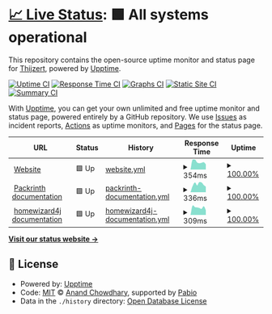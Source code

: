# [📈 Live Status](https://status.thijzert.nl): <!--live status--> **🟩 All systems operational**

This repository contains the open-source uptime monitor and status page for [Thijzert](thijzert.nl), powered by [Upptime](https://github.com/upptime/upptime).

[![Uptime CI](https://github.com/Thijzert123/website-uptime/workflows/Uptime%20CI/badge.svg)](https://github.com/Thijzert123/website-uptime/actions?query=workflow%3A%22Uptime+CI%22)
[![Response Time CI](https://github.com/Thijzert123/website-uptime/workflows/Response%20Time%20CI/badge.svg)](https://github.com/Thijzert123/website-uptime/actions?query=workflow%3A%22Response+Time+CI%22)
[![Graphs CI](https://github.com/Thijzert123/website-uptime/workflows/Graphs%20CI/badge.svg)](https://github.com/Thijzert123/website-uptime/actions?query=workflow%3A%22Graphs+CI%22)
[![Static Site CI](https://github.com/Thijzert123/website-uptime/workflows/Static%20Site%20CI/badge.svg)](https://github.com/Thijzert123/website-uptime/actions?query=workflow%3A%22Static+Site+CI%22)
[![Summary CI](https://github.com/Thijzert123/website-uptime/workflows/Summary%20CI/badge.svg)](https://github.com/Thijzert123/website-uptime/actions?query=workflow%3A%22Summary+CI%22)

With [Upptime](https://upptime.js.org), you can get your own unlimited and free uptime monitor and status page, powered entirely by a GitHub repository. We use [Issues](https://github.com/Thijzert123/website-uptime/issues) as incident reports, [Actions](https://github.com/Thijzert123/website-uptime/actions) as uptime monitors, and [Pages](https://status.thijzert.nl) for the status page.

<!--start: status pages-->
<!-- This summary is generated by Upptime (https://github.com/upptime/upptime) -->
<!-- Do not edit this manually, your changes will be overwritten -->
<!-- prettier-ignore -->
| URL | Status | History | Response Time | Uptime |
| --- | ------ | ------- | ------------- | ------ |
| <img alt="" src="https://icons.duckduckgo.com/ip3/www.thijzert.nl.ico" height="13"> [Website](https://www.thijzert.nl) | 🟩 Up | [website.yml](https://github.com/Thijzert123/website-uptime/commits/HEAD/history/website.yml) | <details><summary><img alt="Response time graph" src="./graphs/website/response-time-week.png" height="20"> 354ms</summary><br><a href="https://status.thijzert.nl/history/website"><img alt="Response time 354" src="https://img.shields.io/endpoint?url=https%3A%2F%2Fraw.githubusercontent.com%2FThijzert123%2Fwebsite-uptime%2FHEAD%2Fapi%2Fwebsite%2Fresponse-time.json"></a><br><a href="https://status.thijzert.nl/history/website"><img alt="24-hour response time 354" src="https://img.shields.io/endpoint?url=https%3A%2F%2Fraw.githubusercontent.com%2FThijzert123%2Fwebsite-uptime%2FHEAD%2Fapi%2Fwebsite%2Fresponse-time-day.json"></a><br><a href="https://status.thijzert.nl/history/website"><img alt="7-day response time 354" src="https://img.shields.io/endpoint?url=https%3A%2F%2Fraw.githubusercontent.com%2FThijzert123%2Fwebsite-uptime%2FHEAD%2Fapi%2Fwebsite%2Fresponse-time-week.json"></a><br><a href="https://status.thijzert.nl/history/website"><img alt="30-day response time 354" src="https://img.shields.io/endpoint?url=https%3A%2F%2Fraw.githubusercontent.com%2FThijzert123%2Fwebsite-uptime%2FHEAD%2Fapi%2Fwebsite%2Fresponse-time-month.json"></a><br><a href="https://status.thijzert.nl/history/website"><img alt="1-year response time 354" src="https://img.shields.io/endpoint?url=https%3A%2F%2Fraw.githubusercontent.com%2FThijzert123%2Fwebsite-uptime%2FHEAD%2Fapi%2Fwebsite%2Fresponse-time-year.json"></a></details> | <details><summary><a href="https://status.thijzert.nl/history/website">100.00%</a></summary><a href="https://status.thijzert.nl/history/website"><img alt="All-time uptime 100.00%" src="https://img.shields.io/endpoint?url=https%3A%2F%2Fraw.githubusercontent.com%2FThijzert123%2Fwebsite-uptime%2FHEAD%2Fapi%2Fwebsite%2Fuptime.json"></a><br><a href="https://status.thijzert.nl/history/website"><img alt="24-hour uptime 100.00%" src="https://img.shields.io/endpoint?url=https%3A%2F%2Fraw.githubusercontent.com%2FThijzert123%2Fwebsite-uptime%2FHEAD%2Fapi%2Fwebsite%2Fuptime-day.json"></a><br><a href="https://status.thijzert.nl/history/website"><img alt="7-day uptime 100.00%" src="https://img.shields.io/endpoint?url=https%3A%2F%2Fraw.githubusercontent.com%2FThijzert123%2Fwebsite-uptime%2FHEAD%2Fapi%2Fwebsite%2Fuptime-week.json"></a><br><a href="https://status.thijzert.nl/history/website"><img alt="30-day uptime 100.00%" src="https://img.shields.io/endpoint?url=https%3A%2F%2Fraw.githubusercontent.com%2FThijzert123%2Fwebsite-uptime%2FHEAD%2Fapi%2Fwebsite%2Fuptime-month.json"></a><br><a href="https://status.thijzert.nl/history/website"><img alt="1-year uptime 100.00%" src="https://img.shields.io/endpoint?url=https%3A%2F%2Fraw.githubusercontent.com%2FThijzert123%2Fwebsite-uptime%2FHEAD%2Fapi%2Fwebsite%2Fuptime-year.json"></a></details>
| <img alt="" src="https://icons.duckduckgo.com/ip3/packrinth.thijzert.nl.ico" height="13"> [Packrinth documentation](https://packrinth.thijzert.nl) | 🟩 Up | [packrinth-documentation.yml](https://github.com/Thijzert123/website-uptime/commits/HEAD/history/packrinth-documentation.yml) | <details><summary><img alt="Response time graph" src="./graphs/packrinth-documentation/response-time-week.png" height="20"> 336ms</summary><br><a href="https://status.thijzert.nl/history/packrinth-documentation"><img alt="Response time 336" src="https://img.shields.io/endpoint?url=https%3A%2F%2Fraw.githubusercontent.com%2FThijzert123%2Fwebsite-uptime%2FHEAD%2Fapi%2Fpackrinth-documentation%2Fresponse-time.json"></a><br><a href="https://status.thijzert.nl/history/packrinth-documentation"><img alt="24-hour response time 336" src="https://img.shields.io/endpoint?url=https%3A%2F%2Fraw.githubusercontent.com%2FThijzert123%2Fwebsite-uptime%2FHEAD%2Fapi%2Fpackrinth-documentation%2Fresponse-time-day.json"></a><br><a href="https://status.thijzert.nl/history/packrinth-documentation"><img alt="7-day response time 336" src="https://img.shields.io/endpoint?url=https%3A%2F%2Fraw.githubusercontent.com%2FThijzert123%2Fwebsite-uptime%2FHEAD%2Fapi%2Fpackrinth-documentation%2Fresponse-time-week.json"></a><br><a href="https://status.thijzert.nl/history/packrinth-documentation"><img alt="30-day response time 336" src="https://img.shields.io/endpoint?url=https%3A%2F%2Fraw.githubusercontent.com%2FThijzert123%2Fwebsite-uptime%2FHEAD%2Fapi%2Fpackrinth-documentation%2Fresponse-time-month.json"></a><br><a href="https://status.thijzert.nl/history/packrinth-documentation"><img alt="1-year response time 336" src="https://img.shields.io/endpoint?url=https%3A%2F%2Fraw.githubusercontent.com%2FThijzert123%2Fwebsite-uptime%2FHEAD%2Fapi%2Fpackrinth-documentation%2Fresponse-time-year.json"></a></details> | <details><summary><a href="https://status.thijzert.nl/history/packrinth-documentation">100.00%</a></summary><a href="https://status.thijzert.nl/history/packrinth-documentation"><img alt="All-time uptime 100.00%" src="https://img.shields.io/endpoint?url=https%3A%2F%2Fraw.githubusercontent.com%2FThijzert123%2Fwebsite-uptime%2FHEAD%2Fapi%2Fpackrinth-documentation%2Fuptime.json"></a><br><a href="https://status.thijzert.nl/history/packrinth-documentation"><img alt="24-hour uptime 100.00%" src="https://img.shields.io/endpoint?url=https%3A%2F%2Fraw.githubusercontent.com%2FThijzert123%2Fwebsite-uptime%2FHEAD%2Fapi%2Fpackrinth-documentation%2Fuptime-day.json"></a><br><a href="https://status.thijzert.nl/history/packrinth-documentation"><img alt="7-day uptime 100.00%" src="https://img.shields.io/endpoint?url=https%3A%2F%2Fraw.githubusercontent.com%2FThijzert123%2Fwebsite-uptime%2FHEAD%2Fapi%2Fpackrinth-documentation%2Fuptime-week.json"></a><br><a href="https://status.thijzert.nl/history/packrinth-documentation"><img alt="30-day uptime 100.00%" src="https://img.shields.io/endpoint?url=https%3A%2F%2Fraw.githubusercontent.com%2FThijzert123%2Fwebsite-uptime%2FHEAD%2Fapi%2Fpackrinth-documentation%2Fuptime-month.json"></a><br><a href="https://status.thijzert.nl/history/packrinth-documentation"><img alt="1-year uptime 100.00%" src="https://img.shields.io/endpoint?url=https%3A%2F%2Fraw.githubusercontent.com%2FThijzert123%2Fwebsite-uptime%2FHEAD%2Fapi%2Fpackrinth-documentation%2Fuptime-year.json"></a></details>
| <img alt="" src="https://icons.duckduckgo.com/ip3/homewizard4j.thijzert.nl.ico" height="13"> [homewizard4j documentation](https://homewizard4j.thijzert.nl) | 🟩 Up | [homewizard4j-documentation.yml](https://github.com/Thijzert123/website-uptime/commits/HEAD/history/homewizard4j-documentation.yml) | <details><summary><img alt="Response time graph" src="./graphs/homewizard4j-documentation/response-time-week.png" height="20"> 309ms</summary><br><a href="https://status.thijzert.nl/history/homewizard4j-documentation"><img alt="Response time 309" src="https://img.shields.io/endpoint?url=https%3A%2F%2Fraw.githubusercontent.com%2FThijzert123%2Fwebsite-uptime%2FHEAD%2Fapi%2Fhomewizard4j-documentation%2Fresponse-time.json"></a><br><a href="https://status.thijzert.nl/history/homewizard4j-documentation"><img alt="24-hour response time 309" src="https://img.shields.io/endpoint?url=https%3A%2F%2Fraw.githubusercontent.com%2FThijzert123%2Fwebsite-uptime%2FHEAD%2Fapi%2Fhomewizard4j-documentation%2Fresponse-time-day.json"></a><br><a href="https://status.thijzert.nl/history/homewizard4j-documentation"><img alt="7-day response time 309" src="https://img.shields.io/endpoint?url=https%3A%2F%2Fraw.githubusercontent.com%2FThijzert123%2Fwebsite-uptime%2FHEAD%2Fapi%2Fhomewizard4j-documentation%2Fresponse-time-week.json"></a><br><a href="https://status.thijzert.nl/history/homewizard4j-documentation"><img alt="30-day response time 309" src="https://img.shields.io/endpoint?url=https%3A%2F%2Fraw.githubusercontent.com%2FThijzert123%2Fwebsite-uptime%2FHEAD%2Fapi%2Fhomewizard4j-documentation%2Fresponse-time-month.json"></a><br><a href="https://status.thijzert.nl/history/homewizard4j-documentation"><img alt="1-year response time 309" src="https://img.shields.io/endpoint?url=https%3A%2F%2Fraw.githubusercontent.com%2FThijzert123%2Fwebsite-uptime%2FHEAD%2Fapi%2Fhomewizard4j-documentation%2Fresponse-time-year.json"></a></details> | <details><summary><a href="https://status.thijzert.nl/history/homewizard4j-documentation">100.00%</a></summary><a href="https://status.thijzert.nl/history/homewizard4j-documentation"><img alt="All-time uptime 100.00%" src="https://img.shields.io/endpoint?url=https%3A%2F%2Fraw.githubusercontent.com%2FThijzert123%2Fwebsite-uptime%2FHEAD%2Fapi%2Fhomewizard4j-documentation%2Fuptime.json"></a><br><a href="https://status.thijzert.nl/history/homewizard4j-documentation"><img alt="24-hour uptime 100.00%" src="https://img.shields.io/endpoint?url=https%3A%2F%2Fraw.githubusercontent.com%2FThijzert123%2Fwebsite-uptime%2FHEAD%2Fapi%2Fhomewizard4j-documentation%2Fuptime-day.json"></a><br><a href="https://status.thijzert.nl/history/homewizard4j-documentation"><img alt="7-day uptime 100.00%" src="https://img.shields.io/endpoint?url=https%3A%2F%2Fraw.githubusercontent.com%2FThijzert123%2Fwebsite-uptime%2FHEAD%2Fapi%2Fhomewizard4j-documentation%2Fuptime-week.json"></a><br><a href="https://status.thijzert.nl/history/homewizard4j-documentation"><img alt="30-day uptime 100.00%" src="https://img.shields.io/endpoint?url=https%3A%2F%2Fraw.githubusercontent.com%2FThijzert123%2Fwebsite-uptime%2FHEAD%2Fapi%2Fhomewizard4j-documentation%2Fuptime-month.json"></a><br><a href="https://status.thijzert.nl/history/homewizard4j-documentation"><img alt="1-year uptime 100.00%" src="https://img.shields.io/endpoint?url=https%3A%2F%2Fraw.githubusercontent.com%2FThijzert123%2Fwebsite-uptime%2FHEAD%2Fapi%2Fhomewizard4j-documentation%2Fuptime-year.json"></a></details>

<!--end: status pages-->

[**Visit our status website →**](https://status.thijzert.nl)

## 📄 License

- Powered by: [Upptime](https://github.com/upptime/upptime)
- Code: [MIT](./LICENSE) © [Anand Chowdhary](https://anandchowdhary.com), supported by [Pabio](https://pabio.com)
- Data in the `./history` directory: [Open Database License](https://opendatacommons.org/licenses/odbl/1-0/)
